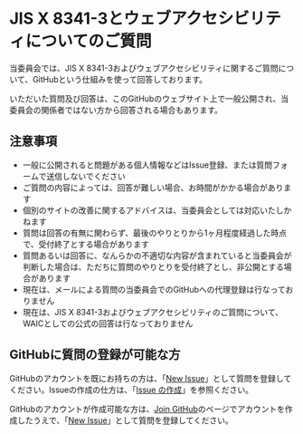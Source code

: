 # JIS X 8341-3とウェブアクセシビリティについてのご質問

当委員会では、JIS X 8341-3およびウェブアクセシビリティに関するご質問について、GitHubという仕組みを使って回答しております。

いただいた質問及び回答は、このGitHubのウェブサイト上で一般公開され、当委員会の関係者ではない方から回答される場合もあります。

## 注意事項

- 一般に公開されると問題がある個人情報などはIssue登録、または質問フォームで送信しないでください
- ご質問の内容によっては、回答が難しい場合、お時間がかかる場合があります
- 個別のサイトの改善に関するアドバイスは、当委員会としては対応いたしかねます
- 質問は回答の有無に関わらず、最後のやりとりから1ヶ月程度経過した時点で、受付終了とする場合があります
- 質問あるいは回答に、なんらかの不適切な内容が含まれていると当委員会が判断した場合は、ただちに質問のやりとりを受付終了とし、非公開とする場合があります
- 現在は、メールによる質問の当委員会でのGitHubへの代理登録は行なっておりません
- 現在は、JIS X 8341-3およびウェブアクセシビリティのご質問について、WAICとしての公式の回答は行なっておりません

## GitHubに質問の登録が可能な方

GitHubのアカウントを既にお持ちの方は、「[New Issue](https://github.com/waic/QandA/issues/new)」として質問を登録してください。Issueの作成の仕方は、「[Issue の作成](https://docs.github.com/ja/issues/tracking-your-work-with-issues/creating-an-issue)」を参照ください。

GitHubのアカウントが作成可能な方は、[Join GitHub](https://github.com/signup)のページでアカウントを作成したうえで、「[New Issue](https://github.com/waic/QandA/issues/new)」として質問を登録してください。
